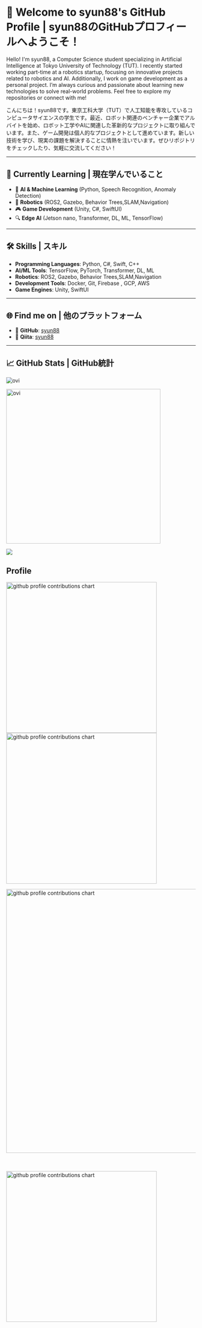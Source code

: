 # 👋 Welcome to syun88's GitHub Profile | syun88のGitHubプロフィールへようこそ！

Hello! I'm syun88, a Computer Science student specializing in Artificial Intelligence at Tokyo University of Technology (TUT). I recently started working part-time at a robotics startup, focusing on innovative projects related to robotics and AI. Additionally, I work on game development as a personal project. I’m always curious and passionate about learning new technologies to solve real-world problems. Feel free to explore my repositories or connect with me!

こんにちは！syun88です。東京工科大学（TUT）で人工知能を専攻しているコンピュータサイエンスの学生です。最近、ロボット関連のベンチャー企業でアルバイトを始め、ロボット工学やAIに関連した革新的なプロジェクトに取り組んでいます。また、ゲーム開発は個人的なプロジェクトとして進めています。新しい技術を学び、現実の課題を解決することに情熱を注いでいます。ぜひリポジトリをチェックしたり、気軽に交流してください！

--- 

## 🌱 Currently Learning | 現在学んでいること
- 🌟 **AI & Machine Learning** (Python, Speech Recognition, Anomaly Detection)  
- 🤖 **Robotics** (ROS2, Gazebo, Behavior Trees,SLAM,Navigation)  
- 🎮 **Game Development** (Unity, C#, SwiftUI)  
- 🔍 **Edge AI** (Jetson nano, Transformer, DL, ML, TensorFlow)  

---

## 🛠️ Skills | スキル
- **Programming Languages**: Python, C#, Swift, C++ 
- **AI/ML Tools**: TensorFlow, PyTorch, Transformer, DL, ML
- **Robotics**: ROS2, Gazebo, Behavior Trees,SLAM,Navigation 
- **Development Tools**: Docker, Git, Firebase , GCP, AWS
- **Game Engines**: Unity, SwiftUI  

---

## 🌐 Find me on | 他のプラットフォーム
- 🐙 **GitHub**: [syun88](https://github.com/syun88)  
- 📝 **Qiita**: [syun88](https://qiita.com/syun88)  

---

## 📈 GitHub Stats | GitHub統計

<img src="https://github-readme-stats.vercel.app/api/top-langs?username=syun88&show_icons=true&locale=en&layout=compact&theme=chartreuse-dark" alt="ovi" /></p>

<img src="https://github-readme-stats.vercel.app/api?username=syun88&show_icons=true&locale=en&theme=chartreuse-dark" alt="ovi" width="410" /></p>


<img src="https://github-profile-trophy.vercel.app/?username=syun88&theme=juicyfresh&no-bg=true" />

## Profile


<p align="left">
  <picture>
        <source media="(prefers-color-scheme: dark)"  srcset="output/metrics.base.svg" width="400" />
	<source media="(prefers-color-scheme: light)" srcset="output/metrics.base.svg" width="400" />
	<img alt="github profile contributions chart"    src="https://raw.githubusercontent.com/username/syun88/output-3d-contrib/day.svg" />
  </picture>
  <picture>
   	<source media="(prefers-color-scheme: dark)"  srcset="output/details.svg" width="400" />
	<source media="(prefers-color-scheme: light)" srcset="output/details.svg" width="400" />
	<img alt="github profile contributions chart"    src="https://raw.githubusercontent.com/username/syun88/output-3d-contrib/day.svg" />
  </picture>
</p>

<p align="left" >
	<picture>
	  <source media="(prefers-color-scheme: dark)"  srcset="profile-3d-contrib/profile-night-rainbow.svg" width="700" />
	  <source media="(prefers-color-scheme: light)" srcset="profile-3d-contrib/profile-season-animate.svg" width="700" />
	  <img alt="github profile contributions chart"    src="https://raw.githubusercontent.com/username/syun88/output-3d-contrib/day.svg" />
	</picture>
</p>　

<p align="left">
<picture>
  <source media="(prefers-color-scheme: light)"  srcset="output/metrics.plugin.achievements.compact.svg" width="400" />
  <source media="(prefers-color-scheme: dark)"  srcset="output/metrics.plugin.achievements.compact.svg" width="400" />
 <img alt="github profile contributions chart"    src="https://raw.githubusercontent.com/username/syun88/output-3d-contrib/day.svg" />
</picture>


